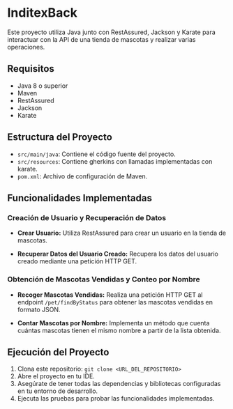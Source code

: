 # InditexBack

Este proyecto utiliza Java junto con RestAssured, Jackson y  Karate para interactuar con la API de una tienda de mascotas y realizar varias operaciones.

## Requisitos

- Java 8 o superior
- Maven
- RestAssured
- Jackson
- Karate

## Estructura del Proyecto

- `src/main/java`: Contiene el código fuente del proyecto.
- `src/resources`: Contiene gherkins con llamadas implementadas con karate.
- `pom.xml`: Archivo de configuración de Maven.

## Funcionalidades Implementadas

### Creación de Usuario y Recuperación de Datos

- **Crear Usuario:**
  Utiliza RestAssured para crear un usuario en la tienda de mascotas.

- **Recuperar Datos del Usuario Creado:**
  Recupera los datos del usuario creado mediante una petición HTTP GET.

### Obtención de Mascotas Vendidas y Conteo por Nombre

- **Recoger Mascotas Vendidas:**
  Realiza una petición HTTP GET al endpoint `/pet/findByStatus` para obtener las mascotas vendidas en formato JSON.

- **Contar Mascotas por Nombre:**
  Implementa un método que cuenta cuántas mascotas tienen el mismo nombre a partir de la lista obtenida.

## Ejecución del Proyecto

1. Clona este repositorio: `git clone <URL_DEL_REPOSITORIO>`
2. Abre el proyecto en tu IDE.
3. Asegúrate de tener todas las dependencias y bibliotecas configuradas en tu entorno de desarrollo.
4. Ejecuta las pruebas para probar las funcionalidades implementadas.


